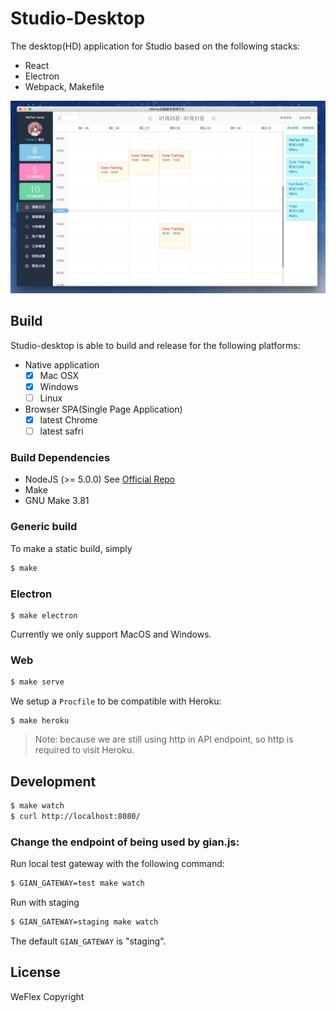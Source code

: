 # Studio-Desktop

The desktop(HD) application for Studio based on the following stacks:

- React
- Electron
- Webpack, Makefile

![v1.0](./history/v1.0.png)

## Build

Studio-desktop is able to build and release for the following platforms:

- Native application
  - [x] Mac OSX
  - [x] Windows
  - [ ] Linux

- Browser SPA(Single Page Application)
  - [x] latest Chrome
  - [ ] latest safri

### Build Dependencies

* NodeJS (>= 5.0.0) See [Official Repo](https://nodejs.org/en/download/)
* Make
* GNU Make 3.81

### Generic build

To make a static build, simply

```sh
$ make
```

### Electron

```
$ make electron
```

Currently we only support MacOS and Windows.

### Web 

```sh
$ make serve
```

We setup a `Procfile` to be compatible with Heroku:

```
$ make heroku
```

> Note: because we are still using http in API endpoint, so http is required to visit Heroku.

## Development

```sh
$ make watch
$ curl http://localhost:8080/
```

### Change the endpoint of being used by gian.js:

Run local test gateway with the following command:

```sh
$ GIAN_GATEWAY=test make watch
```

Run with staging

```sh
$ GIAN_GATEWAY=staging make watch
```

The default `GIAN_GATEWAY` is "staging".

## License

WeFlex Copyright


